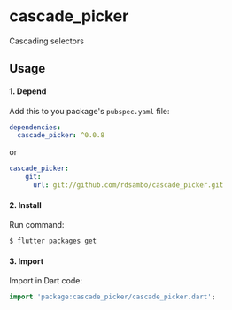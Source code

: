 # cascade_picker

Cascading selectors

## Usage

#### 1\. Depend

Add this to you package's `pubspec.yaml` file:

```yaml
dependencies:
  cascade_picker: ^0.0.8
```

or

```yaml
cascade_picker:
    git:
      url: git://github.com/rdsambo/cascade_picker.git
```

#### 2\. Install

Run command:

```bash
$ flutter packages get
```

#### 3\. Import

Import in Dart code:

```dart
import 'package:cascade_picker/cascade_picker.dart';
```
